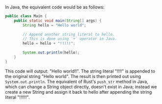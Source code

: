 In Java, the equivalent code would be as follows:

```Java
public class Main {
    public static void main(String[] args) {
        String hello = "Hello world";
        
        // Append another string literal to hello.
        // This is done using `+` operator in Java.
        hello = hello + "!!!!!"; 
    
        System.out.println(hello);
    }
}
```
This code will output: "Hello world!!". The string literal "!!!!" is appended to the original string "Hello world". The result is then printed out using `System.out.println`. The equivalent of Rust's `push_str` method in Java, which can change a String object directly, doesn't exist in Java; instead we create a new String and assign it back to hello after appending the string literal "!!!!!!".


